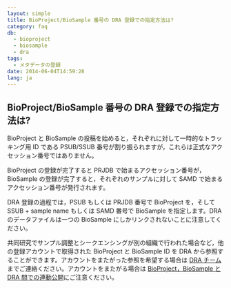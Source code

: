 ```yaml
---
layout: simple
title: BioProject/BioSample 番号の DRA 登録での指定方法は?
category: faq
db:
  - bioproject
  - biosample
  - dra
tags: 
  - メタデータの登録
date: 2014-06-04T14:59:28
lang: ja
---
```


## BioProject/BioSample 番号の DRA 登録での指定方法は?

<p>BioProject と BioSample の投稿を始めると，それぞれに対して一時的なトラッキング用 ID である PSUB/SSUB 番号が割り振られますが，これらは正式なアクセッション番号ではありません。</p><p>BioProject の登録が完了すると PRJDB で始まるアクセッション番号が，BioSample の登録が完了すると，それぞれのサンプルに対して SAMD で始まるアクセッション番号が発行されます。</p><p>DRA 登録の過程では，PSUB もしくは PRJDB 番号で BioProject を，そして SSUB + sample name もしくは SAMD 番号で BioSample を指定します。DRA のデータファイルは一つの BioSample にしかリンクされないことに注意してください。</p><p>共同研究でサンプル調整とシークエンシングが別の組織で行われた場合など，他の登録アカウントで取得された BioProject と BioSample ID を DRA から参照することができます。アカウントをまたがった参照を希望する場合は <a href="/contact-ddbj.html">DRA チーム</a>までご連絡ください。アカウントをまたがる場合は <a href="/faq/ja/bp-bs-seq-release.html">BioProject，BioSample と DRA 間での連動公開</a>にご注意ください。</p>
